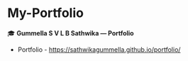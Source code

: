 # My-Portfolio

🎓 **Gummella S V L B Sathwika — Portfolio**
  
* Portfolio - https://sathwikagummella.github.io/portfolio/


